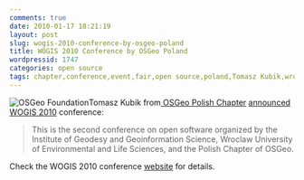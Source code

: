 ```yaml
---
comments: true
date: 2010-01-17 18:21:19
layout: post
slug: wogis-2010-conference-by-osgeo-poland
title: WOGIS 2010 Conference by OSGeo Poland
wordpressid: 1747
categories: open source
tags: chapter,conference,event,fair,open source,poland,Tomasz Kubik,wroclaw
---
```


![OSGeo Foundation](/images/logos/osgeo-logo.png)Tomasz Kubik from[ OSGeo Polish Chapter](http://www.osgeo.org/pl) [announced](http://lists.osgeo.org/pipermail/discuss/2010-January/006628.html) [WOGIS 2010](http://www.gislab.up.wroc.pl/wogis2010/en/?page=1) conference:





> This is the second conference on open software organized by the Institute of Geodesy and Geoinformation Science, Wroclaw University of Environmental and Life Sciences, and the Polish Chapter of OSGeo.





Check the WOGIS 2010 conference [website](http://www.gislab.up.wroc.pl/wogis2010/en/?page=1) for details.
